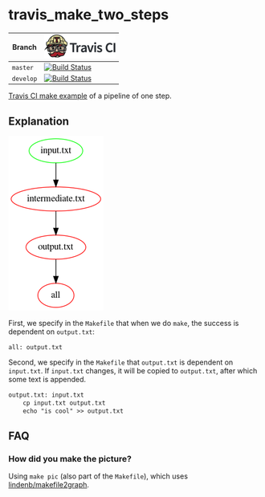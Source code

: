 # travis_make_two_steps

Branch   |[![Travis CI logo](pics/TravisCI.png)](https://travis-ci.org)
---------|----------------------------------------------------------------------------------------------------------------------------------------------------
`master` |[![Build Status](https://travis-ci.org/richelbilderbeek/travis_make_two_steps.svg?branch=master)](https://travis-ci.org/richelbilderbeek/travis_make_two_steps)
`develop`|[![Build Status](https://travis-ci.org/richelbilderbeek/travis_make_two_steps.svg?branch=develop)](https://travis-ci.org/richelbilderbeek/travis_make_two_steps)

[Travis CI make example](https://github.com/richelbilderbeek/travis_make_tutorial)
of a pipeline of one step.

## Explanation

![](pics/out.png)

First, we specify in the `Makefile` that when we do `make`, the
success is dependent on `output.txt`:

```
all: output.txt
```

Second, we specify in the `Makefile` that `output.txt` is dependent on
`input.txt`. If `input.txt` changes, it will be copied to `output.txt`,
after which some text is appended. 

```
output.txt: input.txt
	cp input.txt output.txt
	echo "is cool" >> output.txt
```

## FAQ

### How did you make the picture?

Using `make pic` (also part of the `Makefile`),
which uses [lindenb/makefile2graph](https://github.com/lindenb/makefile2graph).

